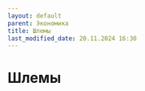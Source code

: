 ```yaml
---
layout: default
parent: Экономика
title: Шлемы
last_modified_date: 20.11.2024 16:30
---
```


# Шлемы
